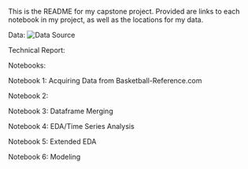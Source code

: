 This is the README for my capstone project. Provided are links to each notebook in my project, as well as the locations for my data.

Data: ![Data Source](../raw_data_files/)

Technical Report: 

Notebooks:

Notebook 1: Acquiring Data from Basketball-Reference.com

Notebook 2: 

Notebook 3: Dataframe Merging

Notebook 4: EDA/Time Series Analysis

Notebook 5: Extended EDA

Notebook 6: Modeling


